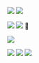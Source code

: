 
![](https://img.shields.io/github/commit-activity/m/lx78WyY0J5/lx78WyY0J5?color=red&style=for-the-badge)
![](https://img.shields.io/github/last-commit/lx78WyY0J5/lx78WyY0J5?color=red&style=for-the-badge)
  
![](https://komarev.com/ghpvc/?username=lx78WyY0J5&color=red&label=%F0%9F%91%80)
<a href="https://discord.gg/ae2DK7qayQ"><img src="https://discord.com/api/guilds/920402694907240500/widget.png?"></a>
👋  

[![](https://lanyard.cnrad.dev/api/748530290917638165?bg=151515&idleMessage=...&borderRadius=0)](https://discord.com/users/748530290917638165)

![](https://github-readme-stats.vercel.app/api?username=lx78WyY0J5&count_private=true&show_icons=true&theme=dark&hide_border=true)
![](https://github-readme-streak-stats.herokuapp.com?user=lx78WyY0J5&count_private=true&theme=dark&hide_border=true)
![](https://github-readme-stats.vercel.app/api/top-langs/?username=lx78WyY0J5&count_private=true&theme=dark&hide_border=true)

